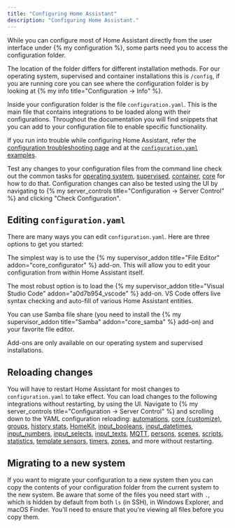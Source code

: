 ```yaml
---
title: "Configuring Home Assistant"
description: "Configuring Home Assistant."
---
```


While you can configure most of Home Assistant directly from the user interface under {% my configuration %}, some parts need you to access the configuration folder.

The location of the folder differs for different installation methods. For our operating system, supervised and container installations this is `/config`, if you are running core you can see where the configuration folder is by looking at {% my info title="Configuration -> Info" %}.

Inside your configuration folder is the file `configuration.yaml`. This is the main file that contains integrations to be loaded along with their configurations. Throughout the documentation you will find snippets that you can add to your configuration file to enable specific functionality.

If you run into trouble while configuring Home Assistant, refer the [configuration troubleshooting page](/getting-started/troubleshooting-configuration/) and at the [`configuration.yaml` examples](/examples/#example-configurationyaml).

<div class='note warning'>

  Test any changes to your configuration files from the command line check out the common tasks for [operating system](/common-tasks/os/#configuration-check), [supervised](/common-tasks/supervised/#configuration-check), [container](/common-tasks/container/#configuration-check), [core](/common-tasks/core/#configuration-check) for how to do that. Configuration changes can also be tested using the UI by navigating to {% my server_controls title="Configuration -> Server Control" %} and clicking "Check Configuration".

</div>

## Editing `configuration.yaml`

There are many ways you can edit `configuration.yaml`. Here are three options to get you started:

The simplest way is to use the {% my supervisor_addon title="File Editor" addon="core_configurator" %} add-on. This will allow you to edit your configuration from within Home Assistant itself.

The most robust option is to load the {% my supervisor_addon title="Visual Studio Code" addon="a0d7b954_vscode" %} add-on. VS Code offers live syntax checking and auto-fill of various Home Assistant entities.

You can use Samba file share (you need to install the {% my supervisor_addon title="Samba" addon="core_samba" %} add-on) and your favorite file editor.

<div class='note tip'>

  Add-ons are only available on our operating system and supervised installations.

</div>

## Reloading changes

You will have to restart Home Assistant for most changes to `configuration.yaml` to take effect.
You can load changes to the following integrations without restarting, by using the UI. Navigate to {% my server_controls title="Configuration -> Server Control" %} and scrolling down to the YAML configuration reloading: [automations](/docs/automation/), [core (customize)](/docs/configuration/customizing-devices/), [groups](/integrations/group/), [history stats](/integrations/history_stats/), [HomeKit](/integrations/homekit/), [input_booleans](/integrations/input_boolean/), [input_datetimes](/integrations/input_datetime/), [input_numbers](/integrations/input_number/), [input_selects](/integrations/input_select/), [input_texts](/integrations/input_text/), [MQTT](/integrations/mqtt/), [persons](/integrations/person/), [scenes](/integrations/scene/), [scripts](/integrations/script/), [statistics](/integrations/statistics/), [template sensors](/integrations/template/), [timers](/integrations/timer/), [zones](/integrations/zone/), and more without restarting.

## Migrating to a new system

If you want to migrate your configuration to a new system then you can copy the contents of your configuration folder from the current system to the new system. Be aware that some of the files you need start with `.`, which is hidden by default from both `ls` (in SSH), in Windows Explorer, and macOS Finder. You'll need to ensure that you're viewing all files before you copy them.
